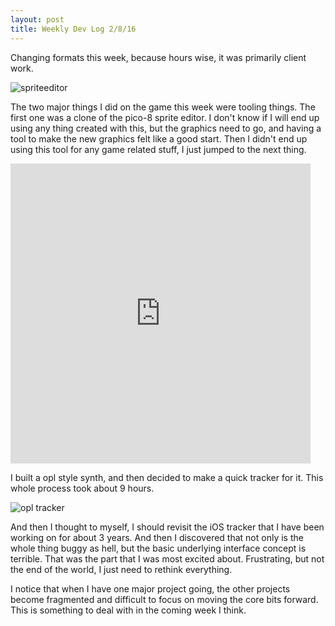 ```yaml
---
layout: post
title: Weekly Dev Log 2/8/16
---
```


Changing formats this week, because hours wise, it was primarily client work.

![spriteeditor](https://dl.dropboxusercontent.com/u/43672/blog_static/images/sprite_editor.png)

The two major things I did on the game this week were tooling things. The first one was a clone of the pico-8 sprite editor. I don't know if I will end up using any thing created with this, but the graphics need to go, and having a tool to make the new graphics felt like a good start. Then I didn't end up using this tool for any game related stuff, I just jumped to the next thing.

<iframe src="https://vine.co/v/iJYBU5eH92l/embed/simple" width="480" height="480" frameborder="0"></iframe><script src="https://platform.vine.co/static/scripts/embed.js"></script>

I built a opl style synth, and then decided to make a quick tracker for it. This whole process took about 9 hours.

![opl tracker](https://dl.dropboxusercontent.com/u/43672/blog_static/images/opl_tracker.png)

And then I thought to myself, I should revisit the iOS tracker that I have been working on for about 3 years. And then I discovered that not only is the whole thing buggy as hell, but the basic underlying interface concept is terrible. That was the part that I was most excited about. Frustrating, but not the end of the world, I just need to rethink everything.

I notice that when I have one major project going, the other projects become fragmented and difficult to focus on moving the core bits forward. This is something to deal with in the coming week I think.